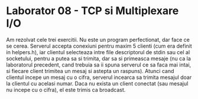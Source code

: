 # Laborator 08 - TCP si Multiplexare I/O

Am rezolvat cele trei exercitii. Nu este un program perfectionat, dar face ce se cerea. Serverul accepta conexiuni pentru maxim 5 clienti (cum era definit in helpers.h), iar clientul selecteaza intre file descriptorul de stdin sau cel al socketului, pentru a putea sa si trimita, dar sa si primeasca mesaje (nu ca la laboratorul precedent, cand trebuia sa ii spuna serverul ce sa faca mai intai, si fiecare client trimitea un mesaj si astepta un raspuns). Atunci cand clientul incepe un mesaj cu o cifra, serverul incearca sa trimita mesajul doar la clientul cu acelasi numar. Daca nu exista un client conectat (sau mesajul nu incepe cu o cifra), el este trimis ca broadcast.